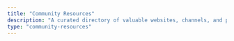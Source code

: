 ```yaml
---
title: "Community Resources"
description: "A curated directory of valuable websites, channels, and projects for the open neuromorphic community"
type: "community-resources"
---
```

